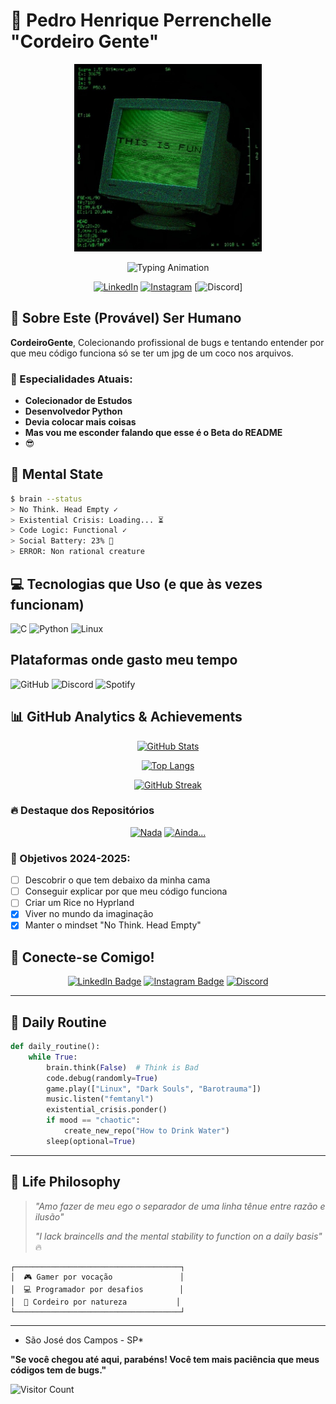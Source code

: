 # 🐑 Pedro Henrique Perrenchelle "Cordeiro Gente"



<div align="center">
  <img src="https://github.com/CordeiroGente/Imagens/blob/main/My_Creations/PC.jpg?raw=true" width="300px">
</div>

<div align="center">

![Typing Animation](https://readme-typing-svg.herokuapp.com?font=Fira+Code&size=28&pause=1000&color=00FF7F&background=000000&center=true&vCenter=true&width=600&lines=Desenvolvedor+%7C+Gamer+%7C+Confuso;Jogando+meu+Linux+pela+janela...;No+think+head+empy)

[![LinkedIn](https://img.shields.io/badge/LinkedIn-Pedro%20Henrique-0A66C2?style=for-the-badge&logo=linkedin&logoColor=white&link=https://www.linkedin.com/in/pedro-henrique-perrenchelle-cordeiro-787466182/)](https://www.linkedin.com/in/pedro-henrique-perrenchelle-cordeiro-787466182/)
[![Instagram](https://img.shields.io/badge/Instagram-@cordeiro__gente-E4405F?style=for-the-badge&logo=instagram&logoColor=white)](https://www.instagram.com/cordeiro_gente/)
[![Discord](https://img.shields.io/badge/Discord-placophobia-5865F2?style=for-the-badge&logo=discord&logoColor=white)]

</div>

## 🚀 Sobre Este (Provável) Ser Humano

**CordeiroGente**, Colecionando profissional de bugs e tentando entender por que meu código funciona só se ter um jpg de um coco nos arquivos.

### 🎯 Especialidades Atuais:
- **Colecionador de Estudos** 
- **Desenvolvedor Python**
- **Devia colocar mais coisas**
- **Mas vou me esconder falando que esse é o Beta do README**
- 😎

## 🧠 Mental State
```bash
$ brain --status
> No Think. Head Empty ✓
> Existential Crisis: Loading... ⏳
> Code Logic: Functional ✓
> Social Battery: 23% 🔋
> ERROR: Non rational creature
```

  
## 💻 Tecnologias que Uso (e que às vezes funcionam)

![C](https://img.shields.io/badge/C-00599C?style=for-the-badge&logo=c&logoColor=white)
![Python](https://img.shields.io/badge/Python-FFD43B?style=for-the-badge&logo=python&logoColor=blue)
![Linux](https://img.shields.io/badge/Linux-FCC624?style=for-the-badge&logo=linux&logoColor=black)


## Plataformas onde gasto meu tempo

![GitHub](https://img.shields.io/badge/GitHub-181717?style=for-the-badge&logo=github&logoColor=white)
![Discord](https://img.shields.io/badge/Discord-5865F2?style=for-the-badge&logo=discord&logoColor=white)
![Spotify](https://img.shields.io/badge/Spotify-1ED760?style=for-the-badge&logo=spotify&logoColor=white)


## 📊 GitHub Analytics & Achievements

<div align="center">

[![GitHub Stats](https://github-readme-stats.vercel.app/api?username=CordeiroGente&show_icons=true&theme=dark&bg_color=0d1117&border_color=30363d&icon_color=00ff7f&text_color=ffffff&title_color=00ff7f)](https://github.com/CordeiroGente)

[![Top Langs](https://github-readme-stats.vercel.app/api/top-langs/?username=CordeiroGente&layout=compact&theme=dark&bg_color=0d1117&border_color=30363d&text_color=ffffff&title_color=00ff7f)](https://github.com/CordeiroGente)

[![GitHub Streak](https://streak-stats.demolab.com?user=CordeiroGente&theme=dark&border=30363d&background=0d1117&stroke=00ff7f&ring=00ff7f&fire=ff6b6b&currStreakLabel=00ff7f)](https://github.com/CordeiroGente)

</div>

### 🔥 Destaque dos Repositórios

<div align="center">

[![Nada](https://github-readme-stats.vercel.app/api/pin/?username=CordeiroGente&repo=Trabalho-Pim&theme=dark&bg_color=0d1117&border_color=30363d&text_color=ffffff&title_color=00ff7f)](x)
[![Ainda...](https://github-readme-stats.vercel.app/api/pin/?username=CordeiroGente&repo=Study&theme=dark&bg_color=0d1117&border_color=30363d&text_color=ffffff&title_color=00ff7f)](x)

</div>

### 🎯 Objetivos 2024-2025:
- [ ] Descobrir o que tem debaixo da minha cama 
- [ ] Conseguir explicar por que meu código funciona
- [ ] Criar um Rice no Hyprland
- [x] Viver no mundo da imaginação
- [x] Manter o mindset "No Think. Head Empty"

## 🤝 Conecte-se Comigo!

<div align="center">

[![LinkedIn Badge](https://img.shields.io/badge/Vamos_Conectar-LinkedIn-0A66C2?style=for-the-badge&logo=linkedin&logoColor=white)](https://www.linkedin.com/in/pedro-henrique-perrenchelle-cordeiro-787466182/)
[![Instagram Badge](https://img.shields.io/badge/Vida_Paralela-Instagram-E4405F?style=for-the-badge&logo=instagram&logoColor=white)](https://www.instagram.com/cordeiro_gente/)
[![Discord](https://img.shields.io/badge/Discord-placophobia%234364-5865F2?style=for-the-badge&logo=discord&logoColor=white)]()


</div>

---

## 🌟 Daily Routine
```python
def daily_routine():
    while True:
        brain.think(False)  # Think is Bad
        code.debug(randomly=True)
        game.play(["Linux", "Dark Souls", "Barotrauma"])
        music.listen("femtanyl")
        existential_crisis.ponder()
        if mood == "chaotic":
            create_new_repo("How to Drink Water")
        sleep(optional=True)
```

---
    
## 🎯 Life Philosophy
> *"Amo fazer de meu ego o separador de uma linha tênue entre razão e ilusão"*
> 
> *"I lack braincells and the mental stability to function on a daily basis"* 🔥

```
┌─────────────────────────────────────┐
│  🎮 Gamer por vocação               │
│  💻 Programador por desafios        │
│  🐑 Cordeiro por natureza           │
└─────────────────────────────────────┘
```

---


* São José dos Campos - SP*

**"Se você chegou até aqui, parabéns! Você tem mais paciência que meus códigos tem de bugs."**

![Visitor Count](https://komarev.com/ghpvc/?username=CordeiroGente&color=blueviolet&style=for-the-badge)
